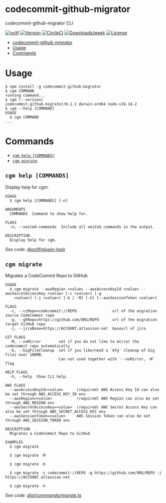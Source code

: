 # codecommit-github-migrator

codecommit-github-migrator CLI

[![oclif](https://img.shields.io/badge/cli-oclif-brightgreen.svg)](https://oclif.io)
[![Version](https://img.shields.io/npm/v/codecommit-github-migrator.svg)](https://npmjs.org/package/codecommit-github-migrator)
[![CircleCI](https://circleci.com/gh/AlexejLiebenthal/codecommit-github-migrator/tree/main.svg?style=shield)](https://circleci.com/gh/AlexejLiebenthal/codecommit-github-migrator/tree/main)
[![Downloads/week](https://img.shields.io/npm/dw/codecommit-github-migrator.svg)](https://npmjs.org/package/codecommit-github-migrator)
[![License](https://img.shields.io/npm/l/codecommit-github-migrator.svg)](https://github.com/AlexejLiebenthal/codecommit-github-migrator/blob/main/package.json)

<!-- toc -->
* [codecommit-github-migrator](#codecommit-github-migrator)
* [Usage](#usage)
* [Commands](#commands)
<!-- tocstop -->

# Usage

<!-- usage -->
```sh-session
$ npm install -g codecommit-github-migrator
$ cgm COMMAND
running command...
$ cgm (--version)
codecommit-github-migrator/0.1.1 darwin-arm64 node-v18.14.2
$ cgm --help [COMMAND]
USAGE
  $ cgm COMMAND
...
```
<!-- usagestop -->

# Commands

<!-- commands -->
* [`cgm help [COMMANDS]`](#cgm-help-commands)
* [`cgm migrate`](#cgm-migrate)

## `cgm help [COMMANDS]`

Display help for cgm.

```
USAGE
  $ cgm help [COMMANDS] [-n]

ARGUMENTS
  COMMANDS  Command to show help for.

FLAGS
  -n, --nested-commands  Include all nested commands in the output.

DESCRIPTION
  Display help for cgm.
```

_See code: [@oclif/plugin-help](https://github.com/oclif/plugin-help/blob/v5.2.6/src/commands/help.ts)_

## `cgm migrate`

Migrates a CodeCommit Repo to GitHub

```
USAGE
  $ cgm migrate --awsRegion <value> --awsAccessKeyId <value> --awsSecretAccessKey <value> [-c <value>] [-g
    <value>] [-j <value>] [-b | -M] [-h] [--awsSessionToken <value>]

FLAGS
  -c, --ccRepo=codecommit://REPO                url of the migration source CodeCommit repo
  -g, --ghRepo=https://github.com/ORG/REPO      url of the migration target GitHub repo
  -j, --jiraBase=https://ACCOUNT.atlassian.net  baseurl of jira

GIT FLAGS
  -M, --noMirror        set if you do not like to mirror the codecommit repo automatically
  -b, --bigFileCleanup  set if you like/need a `bfg` cleanup of big files over 100MB.
                        Can not used together with `--noMirror, -M` flag

HELP FLAGS
  -h, --help  Show CLI help.

AWS FLAGS
  --awsAccessKeyId=<value>      (required) AWS Access Key Id can also be set through AWS_ACCESS_KEY_ID env
  --awsRegion=<value>           (required) AWS Region can also be set through AWS_REGION env
  --awsSecretAccessKey=<value>  (required) AWS Secret Access Key can also be set through AWS_SECRET_ACCESS_KEY env
  --awsSessionToken=<value>     AWS Session Token can also be set through AWS_SESSION_TOKEN env

DESCRIPTION
  Migrates a CodeCommit Repo to GitHub

EXAMPLES
  $ cgm migrate

  $ cgm migrate -M

  $ cgm migrate -b

  $ cgm migrate -c codecommit://REPO -g https://github.com/ORG/REPO -j https://ACCOUNT.atlassian.net

  $ cgm migrate -h
```

_See code: [dist/commands/migrate.ts](https://github.com/AlexejLiebenthal/codecommit-github-migrator/blob/v0.1.1/dist/commands/migrate.ts)_
<!-- commandsstop -->

